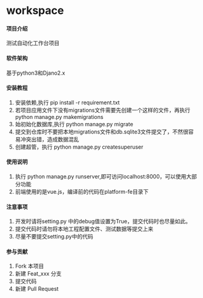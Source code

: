 # workspace

#### 项目介绍
测试自动化工作台项目

#### 软件架构
基于python3和Djano2.x


#### 安装教程

1. 安装依赖,执行 pip install -r requirement.txt
2. 若项目应用文件下没有migrations文件需要先创建一个这样的文件，再执行python manage.py makemigrations
3. 始初始化数据库,执行 python manage.py migrate
4. 提交到仓库时不要把本地migrations文件和db.sqlite3文件提交了，不然很容易冲突出错，造成数据混乱
5. 创建超管，执行 python manage.py createsuperuser

#### 使用说明

1. 执行 python manage.py runserver,即可访问localhost:8000，可以使用大部分功能
2. 前端使用的是vue.js，编译前的代码在platform-fe目录下

#### 注意事项
1. 开发时请将setting.py 中的debug值设置为True，提交代码时也尽量如此。
2. 提交代码时请勿将本地工程配置文件、测试数据等提交上来
3. 尽量不要提交setting.py中的代码


#### 参与贡献
1. Fork 本项目
2. 新建 Feat_xxx 分支
3. 提交代码
4. 新建 Pull Request